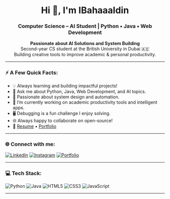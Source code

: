 <h1 align="center">Hi 👋, I'm IBahaaaldin</h1>
<h3 align="center">Computer Science – AI Student | Python • Java • Web Development</h3>
<p align="center">
  <strong>Passionate about AI Solutions and System Building</strong><br/>
  Second-year CS student at the British University in Dubai 🇦🇪<br/>
  Building creative tools to improve academic & personal productivity.
</p>

---

### ⚡ A Few Quick Facts:

- 💡 Always learning and building impactful projects!
- 💬 Ask me about Python, Java, Web Development, and AI topics.
- 🧠 Passionate about system design and automation.
- 🔭 I’m currently working on academic productivity tools and intelligent apps.
- 🖥️ Debugging is a fun challenge I enjoy solving.
- 🌐 Always happy to collaborate on open-source!
- 📄 [Resume](https://drive.google.com/file/d/1f_XhDs17LFhkINwonIK8RBt2viX1CPHO/view?usp=sharing) • [Portfolio](https://ibahaaaldin.github.io)

---

### 🌐 Connect with me:  

[![LinkedIn](https://img.shields.io/badge/-LinkedIn-0077B5?logo=linkedin&logoColor=white&style=flat-square)](https://www.linkedin.com/in/bahaa-mohammed-371259369)    [![Instagram](https://img.shields.io/badge/-Instagram-E4405F?logo=instagram&logoColor=white&style=flat-square)](https://www.instagram.com/ibahaaaldin)  [![Portfolio](https://img.shields.io/badge/Portfolio-white?logo=googlechrome&logoColor=4285F4&style=flat-square)](https://ibahaaaldin.github.io/)



---

### 💻 Tech Stack:

![Python](https://img.shields.io/badge/-Python-FFFFFF?style=flat-square&logo=python&logoColor=blue)
![Java](https://img.shields.io/badge/-Java-FFFFFF?style=flat-square&logo=java&logoColor=green)
![HTML5](https://img.shields.io/badge/-HTML5-FFFFFF?style=flat-square&logo=html5&logoColor=orange)
![CSS3](https://img.shields.io/badge/-CSS3-FFFFFF?style=flat-square&logo=css3&logoColor=blue)
![JavaScript](https://img.shields.io/badge/-JavaScript-FFFFFF?style=flat-square&logo=javascript&logoColor=black)

---
